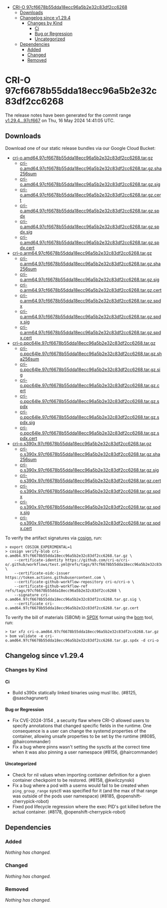 - [CRI-O 97cf6678b55dda18ecc96a5b2e32c83df2cc6268](#cri-o-97cf6678b55dda18ecc96a5b2e32c83df2cc6268)
  - [Downloads](#downloads)
  - [Changelog since v1.29.4](#changelog-since-v1294)
    - [Changes by Kind](#changes-by-kind)
      - [Ci](#ci)
      - [Bug or Regression](#bug-or-regression)
      - [Uncategorized](#uncategorized)
  - [Dependencies](#dependencies)
    - [Added](#added)
    - [Changed](#changed)
    - [Removed](#removed)

# CRI-O 97cf6678b55dda18ecc96a5b2e32c83df2cc6268

The release notes have been generated for the commit range
[v1.29.4...97cf667](https://github.com/cri-o/cri-o/compare/v1.29.4...97cf6678b55dda18ecc96a5b2e32c83df2cc6268) on Thu, 16 May 2024 14:41:05 UTC.

## Downloads

Download one of our static release bundles via our Google Cloud Bucket:

- [cri-o.amd64.97cf6678b55dda18ecc96a5b2e32c83df2cc6268.tar.gz](https://storage.googleapis.com/cri-o/artifacts/cri-o.amd64.97cf6678b55dda18ecc96a5b2e32c83df2cc6268.tar.gz)
  - [cri-o.amd64.97cf6678b55dda18ecc96a5b2e32c83df2cc6268.tar.gz.sha256sum](https://storage.googleapis.com/cri-o/artifacts/cri-o.amd64.97cf6678b55dda18ecc96a5b2e32c83df2cc6268.tar.gz.sha256sum)
  - [cri-o.amd64.97cf6678b55dda18ecc96a5b2e32c83df2cc6268.tar.gz.sig](https://storage.googleapis.com/cri-o/artifacts/cri-o.amd64.97cf6678b55dda18ecc96a5b2e32c83df2cc6268.tar.gz.sig)
  - [cri-o.amd64.97cf6678b55dda18ecc96a5b2e32c83df2cc6268.tar.gz.cert](https://storage.googleapis.com/cri-o/artifacts/cri-o.amd64.97cf6678b55dda18ecc96a5b2e32c83df2cc6268.tar.gz.cert)
  - [cri-o.amd64.97cf6678b55dda18ecc96a5b2e32c83df2cc6268.tar.gz.spdx](https://storage.googleapis.com/cri-o/artifacts/cri-o.amd64.97cf6678b55dda18ecc96a5b2e32c83df2cc6268.tar.gz.spdx)
  - [cri-o.amd64.97cf6678b55dda18ecc96a5b2e32c83df2cc6268.tar.gz.spdx.sig](https://storage.googleapis.com/cri-o/artifacts/cri-o.amd64.97cf6678b55dda18ecc96a5b2e32c83df2cc6268.tar.gz.spdx.sig)
  - [cri-o.amd64.97cf6678b55dda18ecc96a5b2e32c83df2cc6268.tar.gz.spdx.cert](https://storage.googleapis.com/cri-o/artifacts/cri-o.amd64.97cf6678b55dda18ecc96a5b2e32c83df2cc6268.tar.gz.spdx.cert)
- [cri-o.arm64.97cf6678b55dda18ecc96a5b2e32c83df2cc6268.tar.gz](https://storage.googleapis.com/cri-o/artifacts/cri-o.arm64.97cf6678b55dda18ecc96a5b2e32c83df2cc6268.tar.gz)
  - [cri-o.arm64.97cf6678b55dda18ecc96a5b2e32c83df2cc6268.tar.gz.sha256sum](https://storage.googleapis.com/cri-o/artifacts/cri-o.arm64.97cf6678b55dda18ecc96a5b2e32c83df2cc6268.tar.gz.sha256sum)
  - [cri-o.arm64.97cf6678b55dda18ecc96a5b2e32c83df2cc6268.tar.gz.sig](https://storage.googleapis.com/cri-o/artifacts/cri-o.arm64.97cf6678b55dda18ecc96a5b2e32c83df2cc6268.tar.gz.sig)
  - [cri-o.arm64.97cf6678b55dda18ecc96a5b2e32c83df2cc6268.tar.gz.cert](https://storage.googleapis.com/cri-o/artifacts/cri-o.arm64.97cf6678b55dda18ecc96a5b2e32c83df2cc6268.tar.gz.cert)
  - [cri-o.arm64.97cf6678b55dda18ecc96a5b2e32c83df2cc6268.tar.gz.spdx](https://storage.googleapis.com/cri-o/artifacts/cri-o.arm64.97cf6678b55dda18ecc96a5b2e32c83df2cc6268.tar.gz.spdx)
  - [cri-o.arm64.97cf6678b55dda18ecc96a5b2e32c83df2cc6268.tar.gz.spdx.sig](https://storage.googleapis.com/cri-o/artifacts/cri-o.arm64.97cf6678b55dda18ecc96a5b2e32c83df2cc6268.tar.gz.spdx.sig)
  - [cri-o.arm64.97cf6678b55dda18ecc96a5b2e32c83df2cc6268.tar.gz.spdx.cert](https://storage.googleapis.com/cri-o/artifacts/cri-o.arm64.97cf6678b55dda18ecc96a5b2e32c83df2cc6268.tar.gz.spdx.cert)
- [cri-o.ppc64le.97cf6678b55dda18ecc96a5b2e32c83df2cc6268.tar.gz](https://storage.googleapis.com/cri-o/artifacts/cri-o.ppc64le.97cf6678b55dda18ecc96a5b2e32c83df2cc6268.tar.gz)
  - [cri-o.ppc64le.97cf6678b55dda18ecc96a5b2e32c83df2cc6268.tar.gz.sha256sum](https://storage.googleapis.com/cri-o/artifacts/cri-o.ppc64le.97cf6678b55dda18ecc96a5b2e32c83df2cc6268.tar.gz.sha256sum)
  - [cri-o.ppc64le.97cf6678b55dda18ecc96a5b2e32c83df2cc6268.tar.gz.sig](https://storage.googleapis.com/cri-o/artifacts/cri-o.ppc64le.97cf6678b55dda18ecc96a5b2e32c83df2cc6268.tar.gz.sig)
  - [cri-o.ppc64le.97cf6678b55dda18ecc96a5b2e32c83df2cc6268.tar.gz.cert](https://storage.googleapis.com/cri-o/artifacts/cri-o.ppc64le.97cf6678b55dda18ecc96a5b2e32c83df2cc6268.tar.gz.cert)
  - [cri-o.ppc64le.97cf6678b55dda18ecc96a5b2e32c83df2cc6268.tar.gz.spdx](https://storage.googleapis.com/cri-o/artifacts/cri-o.ppc64le.97cf6678b55dda18ecc96a5b2e32c83df2cc6268.tar.gz.spdx)
  - [cri-o.ppc64le.97cf6678b55dda18ecc96a5b2e32c83df2cc6268.tar.gz.spdx.sig](https://storage.googleapis.com/cri-o/artifacts/cri-o.ppc64le.97cf6678b55dda18ecc96a5b2e32c83df2cc6268.tar.gz.spdx.sig)
  - [cri-o.ppc64le.97cf6678b55dda18ecc96a5b2e32c83df2cc6268.tar.gz.spdx.cert](https://storage.googleapis.com/cri-o/artifacts/cri-o.ppc64le.97cf6678b55dda18ecc96a5b2e32c83df2cc6268.tar.gz.spdx.cert)
- [cri-o.s390x.97cf6678b55dda18ecc96a5b2e32c83df2cc6268.tar.gz](https://storage.googleapis.com/cri-o/artifacts/cri-o.s390x.97cf6678b55dda18ecc96a5b2e32c83df2cc6268.tar.gz)
  - [cri-o.s390x.97cf6678b55dda18ecc96a5b2e32c83df2cc6268.tar.gz.sha256sum](https://storage.googleapis.com/cri-o/artifacts/cri-o.s390x.97cf6678b55dda18ecc96a5b2e32c83df2cc6268.tar.gz.sha256sum)
  - [cri-o.s390x.97cf6678b55dda18ecc96a5b2e32c83df2cc6268.tar.gz.sig](https://storage.googleapis.com/cri-o/artifacts/cri-o.s390x.97cf6678b55dda18ecc96a5b2e32c83df2cc6268.tar.gz.sig)
  - [cri-o.s390x.97cf6678b55dda18ecc96a5b2e32c83df2cc6268.tar.gz.cert](https://storage.googleapis.com/cri-o/artifacts/cri-o.s390x.97cf6678b55dda18ecc96a5b2e32c83df2cc6268.tar.gz.cert)
  - [cri-o.s390x.97cf6678b55dda18ecc96a5b2e32c83df2cc6268.tar.gz.spdx](https://storage.googleapis.com/cri-o/artifacts/cri-o.s390x.97cf6678b55dda18ecc96a5b2e32c83df2cc6268.tar.gz.spdx)
  - [cri-o.s390x.97cf6678b55dda18ecc96a5b2e32c83df2cc6268.tar.gz.spdx.sig](https://storage.googleapis.com/cri-o/artifacts/cri-o.s390x.97cf6678b55dda18ecc96a5b2e32c83df2cc6268.tar.gz.spdx.sig)
  - [cri-o.s390x.97cf6678b55dda18ecc96a5b2e32c83df2cc6268.tar.gz.spdx.cert](https://storage.googleapis.com/cri-o/artifacts/cri-o.s390x.97cf6678b55dda18ecc96a5b2e32c83df2cc6268.tar.gz.spdx.cert)

To verify the artifact signatures via [cosign](https://github.com/sigstore/cosign), run:

```console
> export COSIGN_EXPERIMENTAL=1
> cosign verify-blob cri-o.amd64.97cf6678b55dda18ecc96a5b2e32c83df2cc6268.tar.gz \
    --certificate-identity https://github.com/cri-o/cri-o/.github/workflows/test.yml@refs/tags/97cf6678b55dda18ecc96a5b2e32c83df2cc6268 \
    --certificate-oidc-issuer https://token.actions.githubusercontent.com \
    --certificate-github-workflow-repository cri-o/cri-o \
    --certificate-github-workflow-ref refs/tags/97cf6678b55dda18ecc96a5b2e32c83df2cc6268 \
    --signature cri-o.amd64.97cf6678b55dda18ecc96a5b2e32c83df2cc6268.tar.gz.sig \
    --certificate cri-o.amd64.97cf6678b55dda18ecc96a5b2e32c83df2cc6268.tar.gz.cert
```

To verify the bill of materials (SBOM) in [SPDX](https://spdx.org) format using the [bom](https://sigs.k8s.io/bom) tool, run:

```console
> tar xfz cri-o.amd64.97cf6678b55dda18ecc96a5b2e32c83df2cc6268.tar.gz
> bom validate -e cri-o.amd64.97cf6678b55dda18ecc96a5b2e32c83df2cc6268.tar.gz.spdx -d cri-o
```

## Changelog since v1.29.4

### Changes by Kind

#### Ci
 - Build s390x statically linked binaries using musl libc. (#8125, @saschagrunert)

#### Bug or Regression
 - Fix CVE-2024-3154 , a security flaw where CRI-O allowed users to specify annotations that changed specific fields in the runtime. One consequence is a user can change the systemd properties of the container, allowing unsafe properties to be set by the runtime (#8085, @haircommander)
 - Fix a bug where pinns wasn't setting the sysctls at the correct time when it was also pinning a user namespace (#8156, @haircommander)

#### Uncategorized
 - Check for nil values when importing container definition for a given container checkpoint to be restored. (#8158, @kwilczynski)
 - Fix a bug where a pod with a userns would fail to be created when `ping_group_range` sysctl was specified for it (and the max of that range was outside of the pods user namespace) (#8185, @openshift-cherrypick-robot)
 - Fixed pod lifecycle regression where the exec PID's got killed before the actual container. (#8178, @openshift-cherrypick-robot)

## Dependencies

### Added
_Nothing has changed._

### Changed
_Nothing has changed._

### Removed
_Nothing has changed._
